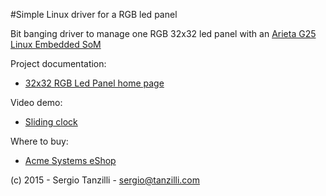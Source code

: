 #Simple Linux driver for a RGB led panel

Bit banging driver to manage one RGB 32x32 led panel with an 
[Arieta G25 Linux Embedded SoM](http://www.acmesystems.it/arietta)

Project documentation:

* [32x32 RGB Led Panel home page](http://www.acmesystems.it/ledpanel)

Video demo:

* [Sliding clock](http://www.youtube.com/embed/Qszwey7jYl4)

Where to buy:

* [Acme Systems eShop](http://www.acmesystems.it/catalog_arietta)

(c) 2015 - Sergio Tanzilli - sergio@tanzilli.com
